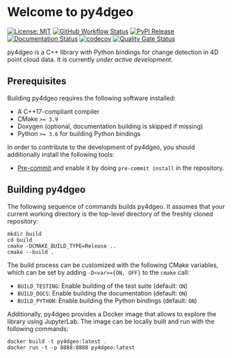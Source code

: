 # Welcome to py4dgeo

[![License: MIT](https://img.shields.io/badge/License-MIT-yellow.svg)](https://opensource.org/licenses/MIT)
[![GitHub Workflow Status](https://img.shields.io/github/workflow/status/ssciwr/py4dgeo/CI)](https://github.com/ssciwr/py4dgeo/actions?query=workflow%3ACI)
[![PyPI Release](https://img.shields.io/pypi/v/py4dgeo.svg)](https://pypi.org/project/py4dgeo)
[![Documentation Status](https://readthedocs.org/projects/py4dgeo/badge/)](https://py4dgeo.readthedocs.io/)
[![codecov](https://codecov.io/gh/ssciwr/py4dgeo/branch/main/graph/badge.svg)](https://codecov.io/gh/ssciwr/py4dgeo)
[![Quality Gate Status](https://sonarcloud.io/api/project_badges/measure?project=ssciwr_geolib4d&metric=alert_status)](https://sonarcloud.io/dashboard?id=ssciwr_geolib4d)

py4dgeo is a C++ library with Python bindings for change detection in 4D point cloud data.
It is currently *under active development*.

## Prerequisites

Building py4dgeo requires the following software installed:

* A C++17-compliant compiler
* CMake `>= 3.9`
* Doxygen (optional, documentation building is skipped if missing)
* Python `>= 3.6` for building Python bindings

In order to contribute to the development of py4dgeo, you should additionally
install the following tools:

* [Pre-commit](https://pre-commit.com/) and enable it by doing `pre-commit install` in the repository.

## Building py4dgeo

The following sequence of commands builds py4dgeo.
It assumes that your current working directory is the top-level directory
of the freshly cloned repository:

```
mkdir build
cd build
cmake -DCMAKE_BUILD_TYPE=Release ..
cmake --build .
```

The build process can be customized with the following CMake variables,
which can be set by adding `-D<var>={ON, OFF}` to the `cmake` call:

* `BUILD_TESTING`: Enable building of the test suite (default: `ON`)
* `BUILD_DOCS`: Enable building the documentation (default: `ON`)
* `BUILD_PYTHON`: Enable building the Python bindings (default: `ON`)

Additionally, py4dgeo provides a Docker image that allows to explore
the library using JupyterLab. The image can be locally built and run with
the following commands:

```
docker build -t py4dgeo:latest .
docker run -t -p 8888:8888 py4dgeo:latest
```
